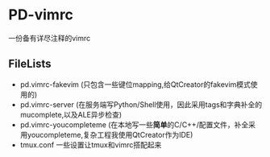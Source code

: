 # PD-vimrc
一份备有详尽注释的vimrc

## FileLists
- pd.vimrc-fakevim (只包含一些键位mapping,给QtCreator的fakevim模式使用的)
- pd.vimrc-server (在服务端写Python/Shell使用，因此采用tags和字典补全的mucomplete,以及ALE异步检查)
- pd.vimrc-youcompleteme (在本地写一些**简单**的C/C++/配置文件，补全采用youcompleteme,复杂工程我使用QtCreator作为IDE)
- tmux.conf 一些设置让tmux和vimrc搭配起来

